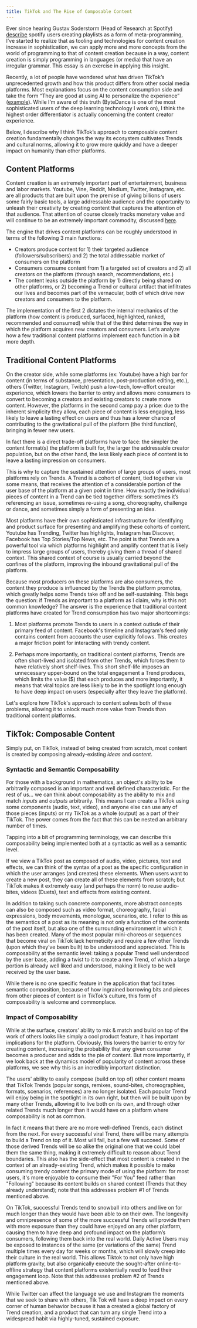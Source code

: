 ```yaml
---
title: TikTok and The Rise of Composable Content
---
```

Ever since hearing Gustav Soderstorm (Head of Research at Spotify) [describe](https://www.youtube.com/watch?v=v-9Mpe7NhkM&t=31m18s) spotify users creating playlists as a form of meta-programming, I’ve started to realize that as tooling and technologies for content creation increase in sophistication, we can apply more and more concepts from the world of programming to that of content creation because in a way, content creation is simply programming in languages (or media) that have an irregular grammar. This essay is an exercise in applying this insight.

Recently, a lot of people have wondered what has driven TikTok’s unprecedented growth and how this product differs from other social media platforms. Most explanations focus on the content consumption side and take the form “They are good at using AI to personalize the experience”  ([example](https://a16z.com/2018/12/03/when-ai-is-the-product-the-rise-of-ai-based-consumer-apps/)). While I’m aware of this truth (ByteDance is one of the most sophisticated users of the deep learning technology I work on), I think the highest order differentiator is actually concerning the content creator experience. 

Below, I describe why I think TikTok’s approach to composable content creation fundamentally changes the way its ecosystem cultivates Trends and cultural norms, allowing it to grow more quickly and have a deeper impact on humanity than other platforms. 
 
## Content Platforms
 
Content creation is an extremely important part of entertainment, business and labor markets.
Youtube, Vine, Reddit, Medium, Twitter, Instagram, etc. are all products that are built upon the premise of giving billions of users some fairly basic tools, a large addressable audience and the opportunity to unleash their creativity by creating content that captures the attention of that audience. That attention of course closely tracks monetary value and will continue to be an extremely important commodity, discussed [here](http://preprint.peddy.ai/attention).


The engine that drives content platforms can be roughly understood in terms of the following 3 main functions:

* Creators produce content for 1) their targeted audience (followers/subscribers) and 2) the total addressable market of consumers on the platform  
* Consumers consume content from 1) a targeted set of creators and 2) all creators on the platform (through search, recommendations, etc.)
* The content leaks outside the platform by 1) directly being shared on other platforms, or 2) becoming a Trend or cultural artifact that infiltrates our lives and becomes part of the vernacular, both of which drive new creators and consumers to the platform.


The implementation of the first 2 dictates the internal mechanics of the platform (how content is produced, surfaced, highlighted, ranked, recommended and consumed) while that of the third determines the way in which the platform acquires new creators and consumers. Let’s analyze how a few traditional content platforms implement each function in a bit more depth. 
 
## Traditional Content Platforms
On the creator side, while some platforms (ex: Youtube) have a high bar for content (in terms of substance, presentation, post-production editing, etc.), others (Twitter, Instagram, Twitch) push a low-tech, low-effort creator experience, which lowers the barrier to entry and allows more consumers to convert to becoming a creators and existing creators to create more content.
However, the platforms in the second camp pay a price: due to the inherent simplicity they allow, each piece of content is less engaging, less likely to leave a lasting effect on users and thus has a lower chance of contributing to the gravitational pull of the platform (the third function), bringing in fewer new users.


In fact there is a direct trade-off platforms have to face: the simpler the content format(s) the platform is built for, the larger the addressable creator population, but on the other hand, the less likely each piece of content is to leave a lasting impression on consumers.


This is why to capture the sustained attention of large groups of users, most platforms rely on Trends. A Trend is a cohort of content, tied together via some means, that receives the attention of a considerable portion of the user base of the platform at a given point in time. How exactly the individual pieces of content in a Trend can be tied together differs: sometimes it’s referencing an issue, sometimes re-using a song, choreography, challenge or dance, and sometimes simply a form of presenting an idea. 


Most platforms have their own sophisticated infrastructure for identifying and product surface for presenting and amplifying these cohorts of content. Youtube has Trending, Twitter has highlights, Instagram has Discover, Facebook has Top Stories/Top News, etc. The point is that Trends are a powerful tool via which platforms highlight and amplify content that is likely to impress large groups of users, thereby giving them a thread of shared context. This shared context of course is usually carried beyond the confines of the platform, improving the inbound gravitational pull of the platform.


Because most producers on these platforms are also consumers, the content they produce is influenced by the Trends the platform promotes, which greatly helps some Trends take off and be self-sustaining. This begs the question: if Trends as important to a platform as I claim, why is this not common knowledge? The answer is the experience that traditional content platforms have created for Trend consumption has two major shortcomings:

1) Most platforms promote Trends to users in a context outisde of their primary feed of content. Facebook's timeline and Instagram's feed only contains content from accounts the user explicitly follows. This creates a major friction point for interacting with trendy content.

2) Perhaps more importantly, on traditional content platforms, Trends are often short-lived and isolated from other Trends, which forces them to have relatively short shelf-lives. This short shelf-life imposes an unnecessary upper-bound on the total engagement a Trend produces, which limits the value ($) that each produces and more importantly, it means that viral topics are less likely to be in the spotlight long enough to have deep impact on users (especially after they leave the platform). 

Let's explore how TikTok's approach to content solves both of these problems, allowing it to unlock much more value from Trends than traditional content platforms.
 
## TikTok: Composable Content
 
Simply put, on TikTok, instead of being created from scratch, most content is created by composing already-existing _ideas_ and _content_.
 
### Syntactic and Semantic Composability

For those with a background in mathematics, an object's ability to be arbitrarily composed is an important and well defined characteristic. For the rest of us... we can think about composability as the ability to mix and match _inputs_ and _outputs_ arbitrarily. This means I can create a TikTok using some components (audio, text, video), and anyone else can use any of those pieces (inputs) or my TikTok as a whole (output) as a part of their TikTok. The power comes from the fact that this can be nested an arbitrary number of times.


Tapping into a bit of programming terminology, we can describe this composability being implemented both at a syntactic as well as a semantic level.


If we view a TikTok post as composed of audio, video, pictures, text and effects, we can think of the syntax of a post as the specific configuration in which the user arranges (and creates) these elements. When users want to create a new post, they can create all of these elements from scratch; but TikTok makes it extremely easy (and perhaps the norm) to reuse audio-bites, videos (Duets), text and effects from existing content.


In addition to taking such concrete components, more abstract concepts can also be composed such as video format, choreography, facial expressions, body movements, monologue, scenarios, etc. I refer to this as the semantics of a post as its meaning is not only a function of the contents of the post itself, but also one of the surrounding environment in which it has been created. Many of the most popular mini-choreos or sequences that become viral on TikTok lack hermeticity and require a few other Trends (upon which they’ve been built) to be understood and appreciated. This is composability at the semantic level: taking a popular Trend well understood by the user base, adding a twist to it to create a new Trend, of which a large portion is already well liked and understood, making it likely to be well received by the user base.


While there is no one specific feature in the application that facilitates semantic composition, because of how ingrained borrowing bits and pieces from other pieces of content is in TikTok’s culture, this form of composability is welcome and commonplace.
 
### Impact of Composability
 
While at the surface, creators’ ability to mix & match and build on top of the work of others looks like simply a cool product feature, it has important implications for the platform. Obviously, this lowers the barrier to entry for creating content, increasing the probability that any given consumer becomes a producer and adds to the pie of content. But more importantly, if we look back at the dynamics model of popularity of content across these platforms, we see why this is an incredibly important distinction.
 
The users' ability to easily compose (build on top of) other content means that TikTok Trends (popular songs, remixes, sound-bites, choreographies, formats, scenarios, references) are no longer isolated. Each popular Trend will enjoy being in the spotlight in its own right, but then will be built upon by many other Trends, allowing it to live both on its own, and through other related Trends much longer than it would have on a platform where composability is not as common.
 
In fact it means that there are no more well-defined Trends, each distinct from the next. For every successful viral Trend, there will be many attempts to build a Trend on top of it. Most will fail, but a few will succeed. Some of those derived Trends will be so alike the original one that we could label them the same thing, making it extremely difficult to reason about Trend boundaries. This also has the side-effect that most content is created in the context of an already-existing Trend, which makes it possible to make consuming trendy content the primary mode of using the platform: for most users, it's more enjoyable to consume their "For You" feed rather than "Following" because its content builds on shared context (Trends that they already understand); note that this addresses problem #1 of Trends mentioned above.
 
On TikTok, successful Trends tend to snowball into others and live on for much longer than they would have been able to on their own. The longevity and omnipresence of some of the more successful Trends will provide them with more exposure than they could have enjoyed on any other platform, causing them to have deep and profound impact on the platform’s consumers, following them back into the real world. Daily Active Users may be exposed to instances of the same (or variations of the same) Trend multiple times every day for weeks or months, which will slowly creep into their culture in the real world. This allows Tiktok to not only have high platform gravity, but also organically execute the sought-after online-to-offline strategy that content platforms existentially need to feed their engagement loop. Note that this addresses problem #2 of Trends mentioned above.

While Twitter can affect the language we use and Instagram the moments that we seek to share with others, Tik Tok will have a deep impact on every corner of human behavior because it has a created a global factory of Trend creation, and a product that can turn any single Trend into a widespread habit via highly-tuned, sustained exposure.
